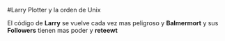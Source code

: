 #Larry Plotter y la orden de Unix

El código de **Larry** se vuelve cada vez mas peligroso y **Balmermort** y sus **Followers** tienen mas poder y **reteewt**

